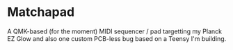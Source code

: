 # Matchapad

A QMK-based (for the moment) MIDI sequencer / pad targetting my Planck EZ
Glow and also one custom PCB-less bug based on a Teensy I'm building.


